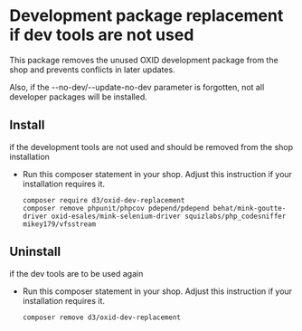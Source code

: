 # Development package replacement if dev tools are not used

This package removes the unused OXID development package from the shop and prevents conflicts in later updates.

Also, if the --no-dev/--update-no-dev parameter is forgotten, not all developer packages will be installed.

## Install

if the development tools are not used and should be removed from the shop installation

* Run this composer statement in your shop. Adjust this instruction if your installation requires it.

    ```
    composer require d3/oxid-dev-replacement
    composer remove phpunit/phpcov pdepend/pdepend behat/mink-goutte-driver oxid-esales/mink-selenium-driver squizlabs/php_codesniffer mikey179/vfsstream
    ```

    
## Uninstall

if the dev tools are to be used again

* Run this composer statement in your shop. Adjust this instruction if your installation requires it.

    `composer remove d3/oxid-dev-replacement`
